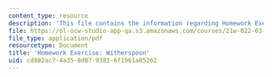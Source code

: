 ```yaml
---
content_type: resource
description: 'This file contains the information regarding Homework Exercise: Witherspoon.'
file: https://ol-ocw-studio-app-qa.s3.amazonaws.com/courses/21w-022-03-writing-and-experience-reading-and-writing-autobiography-spring-2014/cd882ac74a358d8793816f1961a85262_MIT21W_022_03S14_0306.pdf
file_type: application/pdf
resourcetype: Document
title: 'Homework Exercise: Witherspoon'
uid: cd882ac7-4a35-8d87-9381-6f1961a85262
---
```


